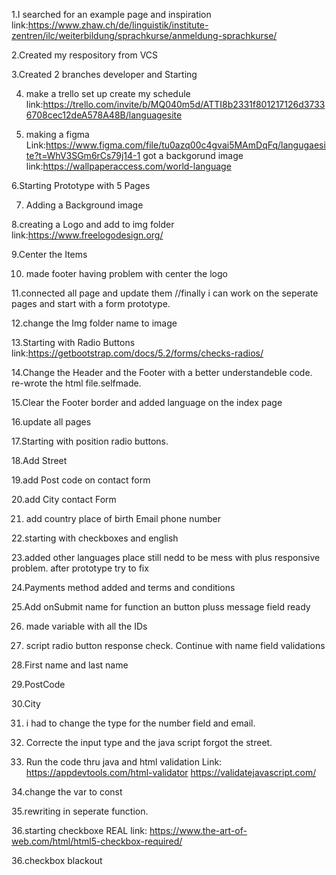 1.I searched for an example page and inspiration
link:https://www.zhaw.ch/de/linguistik/institute-zentren/ilc/weiterbildung/sprachkurse/anmeldung-sprachkurse/

2.Created my respository from VCS

3.Created 2 branches developer and Starting

4. make a trello set up create my schedule link:https://trello.com/invite/b/MQ040m5d/ATTI8b2331f801217126d37336708cec12deA578A48B/languagesite

5. making a figma Link:https://www.figma.com/file/tu0azq00c4gvai5MAmDqFq/langugaesite?t=WhV3SGm6rCs79j14-1
got a backgorund image link:https://wallpaperaccess.com/world-language

6.Starting Prototype with 5 Pages

7. Adding a Background image
 
8.creating a Logo and add to img folder link:https://www.freelogodesign.org/

9.Center the Items

10. made footer having problem with center the logo

11.connected all page and update them
//finally i can work on the seperate pages and start with a form prototype.

12.change the Img folder name to image

13.Starting with Radio Buttons link:https://getbootstrap.com/docs/5.2/forms/checks-radios/

14.Change the Header and the Footer with a better understandeble code. re-wrote the html file.selfmade.

15.Clear the Footer border and added language on the index page

16.update all pages

17.Starting with position radio buttons.

18.Add Street

19.add Post code on contact form

20.add City contact Form

21. add country place of birth Email phone number

22.starting with checkboxes and english

23.added other languages place still nedd to be mess with plus responsive problem. after prototype try to fix

24.Payments method added and terms and conditions

25.Add onSubmit name for function an button pluss message field ready

26. made variable with all the IDs

27. script radio button response check. Continue with name field validations

28.First name and last name

29.PostCode

30.City

31. i had to change the type for the number field and email.

32. Correcte the input type and the java script forgot the street.

33. Run the code thru java and html validation Link:
https://appdevtools.com/html-validator
https://validatejavascript.com/

34.change the var to const

35.rewriting in seperate function.

36.starting checkboxe REAL link:
https://www.the-art-of-web.com/html/html5-checkbox-required/

36.checkbox blackout

